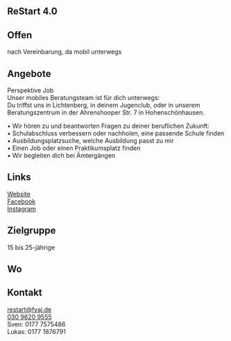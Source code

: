 ## ReStart 4.0 

## Offen
nach Vereinbarung, da mobil unterwegs

## Angebote
Perspektive Job<br>
Unser mobiles Beratungsteam ist für dich unterwegs:<br>
Du triffst uns in Lichtenberg, in deinem Jugenclub, oder in unserem Beratungszentrum in der Ahrenshooper Str. 7 in Hohenschönhausen.<br>

•	Wir hören zu und beantworten Fragen zu deiner beruflichen Zukunft:<br>
▪	Schulabschluss verbessern oder nachholen, eine passende Schule finden<br>
▪	Ausbildungsplatzsuche, welche Ausbildung passt zu mir<br>
▪	Einen Job oder einen Praktikumsplatz finden<br>
▪	Wir begleiten dich bei Ämtergängen<br>

## Links
<a class="external_link" href="https://www.fvaj.de">Website</a><br>
<a class="external_link" href="https://https://www.facebook.com/fvajverein">Facebook</a><br>
<a class="external_link" href="https://www.instagram.com/restart4.0/">Instagram</a>

## Zielgruppe
15 bis 25-jährige 

## Wo
<div id="gmap"></div>
<script>window.onload = showMap('Ahrenshooper Str. 7, 13051 Berlin', 0, 'gmap_mini')</script>

## Kontakt
[restart@fvaj.de](mailto:restart@fvaj.de)<br>
<a href="tel:+493096209555">030 9620 9555</a><br>
Sven: 0177 7575486<br>
Lukas: 0177 1876791
				
